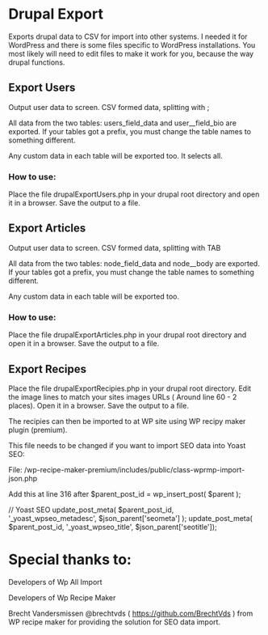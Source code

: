 # Drupal Export
Exports drupal data to CSV for import into other systems. I needed it for WordPress and there is some files specific to WordPress installations. 
You most likely will need to edit files to make it work for you, because the way drupal functions.


## Export Users
Output user data to screen. CSV formed data, splitting with ;

All data from the two tables: users_field_data and user__field_bio are exported.
If your tables got a prefix, you must change the table names to something different.

Any custom data in each table will be exported too. It selects all.

### How to use:
Place the file drupalExportUsers.php in your drupal root directory and open it in a browser. Save the output to a file.

## Export Articles
Output user data to screen. CSV formed data, splitting with TAB

All data from the two tables: node_field_data and node__body are exported.
If your tables got a prefix, you must change the table names to something different.

Any custom data in each table will be exported too. 

### How to use:
Place the file drupalExportArticles.php in your drupal root directory and open it in a browser. Save the output to a file.

## Export Recipes
Place the file drupalExportRecipies.php in your drupal root directory.
Edit the image lines to match your sites images URLs ( Around line 60 - 2 places).
Open it in a browser. Save the output to a file.

The recipies can then be imported to at WP site using WP recipy maker plugin (premium).

This file needs to be changed if you want to import SEO data into Yoast SEO:

File: /wp-recipe-maker-premium/includes/public/class-wprmp-import-json.php

Add this at line 316 after $parent_post_id = wp_insert_post( $parent );

// Yoast SEO
update_post_meta( $parent_post_id, '_yoast_wpseo_metadesc', $json_parent['seometa'] );
update_post_meta( $parent_post_id, '_yoast_wpseo_title', $json_parent['seotitle']);




# Special thanks to:

Developers of Wp All Import

Developers of Wp Recipe Maker

Brecht Vandersmissen @brechtvds ( https://github.com/BrechtVds ) from WP recipe maker for providing the solution for SEO data import.
